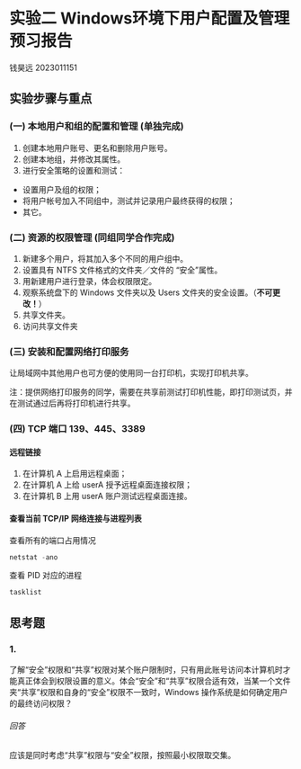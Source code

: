 # 实验二 Windows环境下用户配置及管理 预习报告

钱昊远  2023011151

## 实验步骤与重点

### (一) 本地用户和组的配置和管理 (单独完成)

1. 创建本地用户账号、更名和删除用户账号。
2. 创建本地组，并修改其属性。
3. 进行安全策略的设置和测试：
  - 设置用户及组的权限；
  - 将用户帐号加入不同组中，测试并记录用户最终获得的权限；
  - 其它。

### (二) 资源的权限管理 (同组同学合作完成)

1. 新建多个用户，将其加入多个不同的用户组中。
2. 设置具有 NTFS 文件格式的文件夹／文件的 “安全”属性。
3. 用新建用户进行登录，体会权限限定。
4. 观察系统盘下的 Windows 文件夹以及 Users 文件夹的安全设置。（**不可更改！**）
5. 共享文件夹。
6. 访问共享文件夹

### (三) 安装和配置网络打印服务

让局域网中其他用户也可方便的使用同一台打印机，实现打印机共享。

注：提供网络打印服务的同学，需要在共享前测试打印机性能，即打印测试页，并在测试通过后再将打印机进行共享。

### (四) TCP 端口 139、445、3389

#### 远程链接

1. 在计算机 A 上启用远程桌面；
2. 在计算机 A 上给 userA 授予远程桌面连接权限；
3. 在计算机 B 上用 userA 账户测试远程桌面连接。

#### 查看当前 TCP/IP 网络连接与进程列表

查看所有的端口占用情况

```powershell
netstat -ano
```

查看 PID 对应的进程

```powershell
tasklist
```

## 思考题

### 1.

了解“安全”权限和“共享”权限对某个账户限制时，只有用此账号访问本计算机时才能真正体会到权限设置的意义。体会“安全”和“共享”权限合适有效，当某一个文件夹“共享”权限和自身的“安全”权限不一致时，Windows 操作系统是如何确定用户的最终访问权限？

###### 回答

应该是同时考虑“共享”权限与“安全”权限，按照最小权限取交集。
